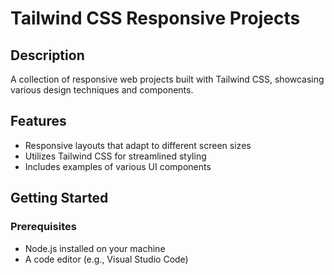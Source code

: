 # Tailwind CSS Responsive Projects

## Description
A collection of responsive web projects built with Tailwind CSS, showcasing various design techniques and components.

## Features
- Responsive layouts that adapt to different screen sizes
- Utilizes Tailwind CSS for streamlined styling
- Includes examples of various UI components

## Getting Started

### Prerequisites
- Node.js installed on your machine
- A code editor (e.g., Visual Studio Code)